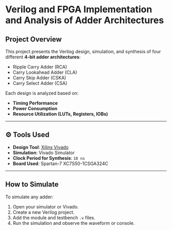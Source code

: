 # Verilog  and FPGA Implementation and Analysis of Adder Architectures

## Project Overview

This project presents the Verilog design, simulation, and synthesis of four different **4-bit adder architectures**:

-  Ripple Carry Adder (RCA)
-  Carry Lookahead Adder (CLA)
-  Carry Skip Adder (CSKA)
-  Carry Select Adder (CSA)

Each design is analyzed based on:
-  **Timing Performance**
-  **Power Consumption**
-  **Resource Utilization (LUTs, Registers, IOBs)**

---

## ⚙️ Tools Used

- **Design Tool**: [Xilinx Vivado](https://www.xilinx.com/products/design-tools/vivado.html)
- **Simulation**: Vivado Simulator
- **Clock Period for Synthesis**: `10 ns`
- **Board Used**: Spartan-7  XC7S50-1CSGA324C
---

## How to Simulate

To simulate any adder:

1. Open your simulator or Vivado.
2. Create a new Verilog project.
3. Add the module and testbench `.v` files.
4. Run the simulation and observe the waveform or console.



